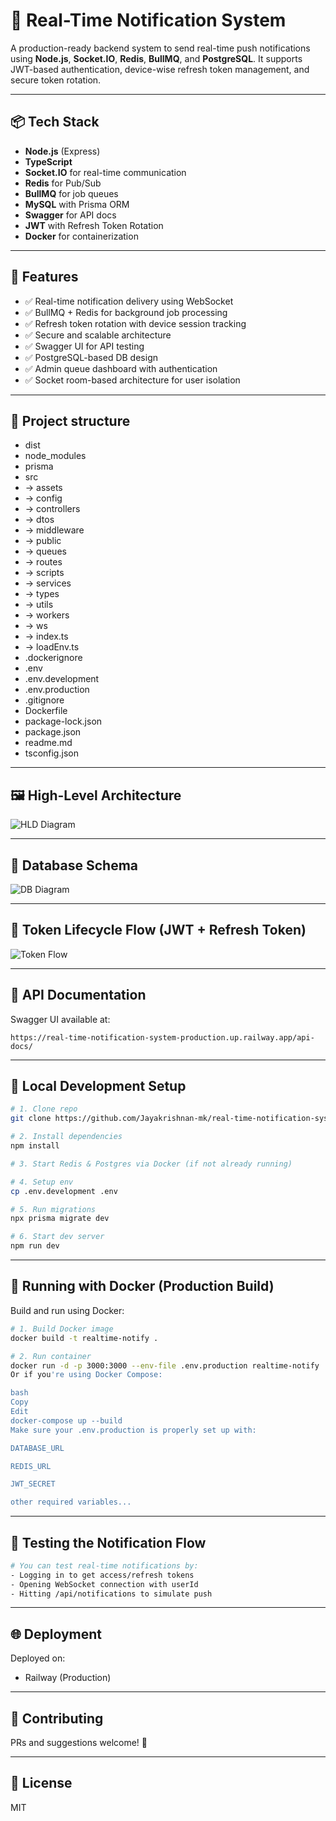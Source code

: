 
# 🔔 Real-Time Notification System

A production-ready backend system to send real-time push notifications using **Node.js**, **Socket.IO**, **Redis**, **BullMQ**, and **PostgreSQL**. It supports JWT-based authentication, device-wise refresh token management, and secure token rotation.

---

## 📦 Tech Stack

- **Node.js** (Express)
- **TypeScript**
- **Socket.IO** for real-time communication
- **Redis** for Pub/Sub
- **BullMQ** for job queues
- **MySQL** with Prisma ORM
- **Swagger** for API docs
- **JWT** with Refresh Token Rotation
- **Docker** for containerization

---

## 🧠 Features

- ✅ Real-time notification delivery using WebSocket
- ✅ BullMQ + Redis for background job processing
- ✅ Refresh token rotation with device session tracking
- ✅ Secure and scalable architecture
- ✅ Swagger UI for API testing
- ✅ PostgreSQL-based DB design
- ✅ Admin queue dashboard with authentication
- ✅ Socket room-based architecture for user isolation

---


## 📂 Project structure

- dist
- node_modules
- prisma
- src
- ->      assets
- ->      config
- ->      controllers
- ->      dtos
- ->      middleware
- ->      public
- ->      queues
- ->      routes
- ->      scripts
- ->      services
- ->      types
- ->      utils
- ->      workers
- ->      ws
- ->      index.ts
- ->      loadEnv.ts
- .dockerignore
- .env
- .env.development
- .env.production
- .gitignore
- Dockerfile
- package-lock.json
- package.json
- readme.md
- tsconfig.json

---

## 🖼️ High-Level Architecture

![HLD Diagram](./src/assets/HLD-1.png)

---

## 🧱 Database Schema

![DB Diagram](./src/assets/db_diagram-realtime-chatApp.png)

---

## 🔐 Token Lifecycle Flow (JWT + Refresh Token)

![Token Flow](./src/assets/flowchart_diagram_illustrates_the_JSON_Web_Token.png.png)

---

## 🔌 API Documentation

Swagger UI available at:

```
https://real-time-notification-system-production.up.railway.app/api-docs/
```

---

## 🚀 Local Development Setup

```bash
# 1. Clone repo
git clone https://github.com/Jayakrishnan-mk/real-time-notification-system

# 2. Install dependencies
npm install

# 3. Start Redis & Postgres via Docker (if not already running)

# 4. Setup env
cp .env.development .env

# 5. Run migrations
npx prisma migrate dev

# 6. Start dev server
npm run dev
```

---

## 🐳 Running with Docker (Production Build)

Build and run using Docker:

```bash
# 1. Build Docker image
docker build -t realtime-notify .

# 2. Run container
docker run -d -p 3000:3000 --env-file .env.production realtime-notify
Or if you're using Docker Compose:

bash
Copy
Edit
docker-compose up --build
Make sure your .env.production is properly set up with:

DATABASE_URL

REDIS_URL

JWT_SECRET

other required variables...
```

---

## 🧪 Testing the Notification Flow

```bash
# You can test real-time notifications by:
- Logging in to get access/refresh tokens
- Opening WebSocket connection with userId
- Hitting /api/notifications to simulate push
```

---

## 🌐 Deployment

Deployed on:
- Railway (Production)

---

## 🤝 Contributing

PRs and suggestions welcome! 🙌

---

## 📄 License

MIT
